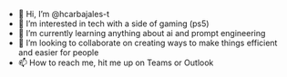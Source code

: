 - 👋 Hi, I’m @hcarbajales-t
- 👀 I’m interested in tech with a side of gaming (ps5)
- 🌱 I’m currently learning anything about ai and prompt engineering
- 💞️ I’m looking to collaborate on creating ways to make things efficient and easier for people
- 📫 How to reach me, hit me up on Teams or Outlook

<!---
hcarbajales-t/hcarbajales-t is a ✨ special ✨ repository because its `README.md` (this file) appears on your GitHub profile.
You can click the Preview link to take a look at your changes.
--->
